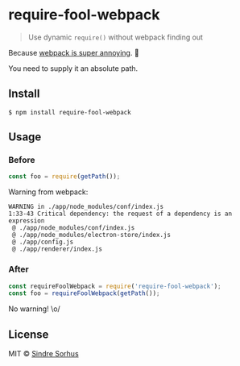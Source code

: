 # require-fool-webpack

> Use dynamic `require()` without webpack finding out

Because [webpack is super annoying](https://github.com/webpack/webpack/issues/196). 💩

You need to supply it an absolute path.


## Install

```
$ npm install require-fool-webpack
```


## Usage

### Before

```js
const foo = require(getPath());
```

Warning from webpack:

```
WARNING in ./app/node_modules/conf/index.js
1:33-43 Critical dependency: the request of a dependency is an expression
 @ ./app/node_modules/conf/index.js
 @ ./app/node_modules/electron-store/index.js
 @ ./app/config.js
 @ ./app/renderer/index.js
```

### After

```js
const requireFoolWebpack = require('require-fool-webpack');
const foo = requireFoolWebpack(getPath());
```

No warning! \o/


## License

MIT © [Sindre Sorhus](https://sindresorhus.com)
